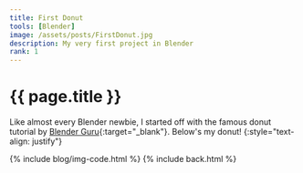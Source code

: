 ```yaml
---
title: First Donut
tools: [Blender]
image: /assets/posts/FirstDonut.jpg
description: My very first project in Blender
rank: 1
---
```


# {{ page.title }}
Like almost every Blender newbie, I started off with the famous donut tutorial by [Blender Guru](https://www.blenderguru.com){:target="_blank"}. Below's my donut!
{:style="text-align: justify"}

{% include blog/img-code.html %}
{% include back.html %}
